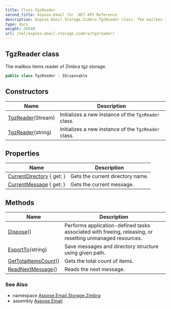 ```yaml
---
title: Class TgzReader
second_title: Aspose.Email for .NET API Reference
description: Aspose.Email.Storage.Zimbra.TgzReader class. The mailbox items reader of Zimbra tgz storage
type: docs
weight: 20540
url: /net/aspose.email.storage.zimbra/tgzreader/
---
```

## TgzReader class

The mailbox items reader of Zimbra tgz storage.

```csharp
public class TgzReader : IDisposable
```

## Constructors

| Name | Description |
| --- | --- |
| [TgzReader](tgzreader/#constructor)(Stream) | Initializes a new instance of the `TgzReader` class. |
| [TgzReader](tgzreader/#constructor_1)(string) | Initializes a new instance of the `TgzReader` class. |

## Properties

| Name | Description |
| --- | --- |
| [CurrentDirectory](../../aspose.email.storage.zimbra/tgzreader/currentdirectory/) { get; } | Gets the current directory name. |
| [CurrentMessage](../../aspose.email.storage.zimbra/tgzreader/currentmessage/) { get; } | Gets the current message. |

## Methods

| Name | Description |
| --- | --- |
| [Dispose](../../aspose.email.storage.zimbra/tgzreader/dispose/)() | Performs application-defined tasks associated with freeing, releasing, or resetting unmanaged resources. |
| [ExportTo](../../aspose.email.storage.zimbra/tgzreader/exportto/)(string) | Save messages and directory structure using given path. |
| [GetTotalItemsCount](../../aspose.email.storage.zimbra/tgzreader/gettotalitemscount/)() | Gets the total count of items. |
| [ReadNextMessage](../../aspose.email.storage.zimbra/tgzreader/readnextmessage/)() | Reads the next message. |

### See Also

* namespace [Aspose.Email.Storage.Zimbra](../../aspose.email.storage.zimbra/)
* assembly [Aspose.Email](../../)


